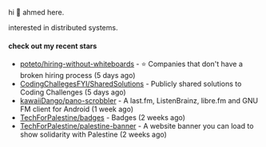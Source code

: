hi 👋 ahmed here.

interested in distributed systems.

#### check out my recent stars

- [poteto/hiring-without-whiteboards](https://github.com/poteto/hiring-without-whiteboards) - ⭐️  Companies that don&#39;t have a broken hiring process (5 days ago)
- [CodingChallegesFYI/SharedSolutions](https://github.com/CodingChallegesFYI/SharedSolutions) - Publicly shared solutions to Coding Challenges (5 days ago)
- [kawaiiDango/pano-scrobbler](https://github.com/kawaiiDango/pano-scrobbler) - A last.fm, ListenBrainz, libre.fm and GNU FM client for Android (1 week ago)
- [TechForPalestine/badges](https://github.com/TechForPalestine/badges) - Badges (2 weeks ago)
- [TechForPalestine/palestine-banner](https://github.com/TechForPalestine/palestine-banner) - A website banner you can load to show solidarity with Palestine (2 weeks ago)

